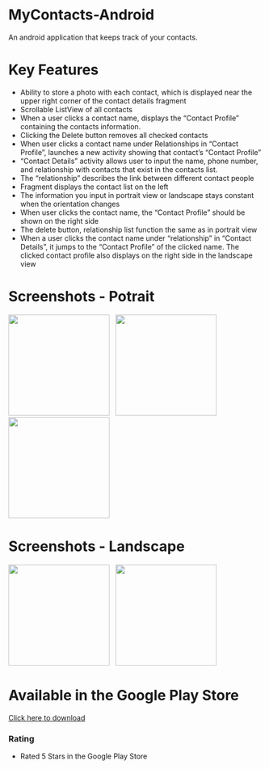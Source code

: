 # 	MyContacts-Android
An android application that keeps track of your contacts.

# Key Features
- Ability to store a photo with each contact, which is displayed near the upper
right corner of the contact details fragment
- Scrollable ListView of all contacts
- When a user clicks a contact name, displays the “Contact Profile” containing the
contacts information.
- Clicking the Delete button removes all checked contacts
- When user clicks a contact name under Relationships in “Contact Profile”,
launches a new activity showing that contact’s “Contact Profile”
- “Contact Details” activity allows user to input the name, phone number, and
relationship with contacts that exist in the contacts list.
- The “relationship” describes the link between different contact people
- Fragment displays the contact list on the left
- The information you input in portrait view or landscape stays
constant when the orientation changes
- When user clicks the contact name, the “Contact Profile” should be shown on the
right side
- The delete button, relationship list function the same as in portrait view
- When a user clicks the contact name under “relationship” in “Contact Details”, it
jumps to the “Contact Profile” of the clicked name. The clicked contact profile
 also displays on the right side in the landscape view

# Screenshots - Potrait
<p float="left">
<img width=200 src = "https://lh3.googleusercontent.com/uFjkV_dxN4L__79ghrrhnWAEanNzSxymRRwhBkreJgn-9c_F_FhzOOwGRqispzzzLlKf=w1920-h969-rw">
  &nbsp
<img width=200 src = "https://lh3.googleusercontent.com/PUl89Js7enVxmKEtrvSMfiV0Ibq_2wpPRPbnu9IVy5-B8XJsldSAPNpAckw0XRNmArE=w1920-h969-rw">
  &nbsp
<img width=200 src = "https://lh3.googleusercontent.com/5zU9-ErQsGNQ_Ojv2VjmKboPbOjjhHYWyejT5bDoUCAd9kVSskbuMcUi5MlSYHnuo3_Z=w1920-h969-rw">
</p>

# Screenshots - Landscape
<p float="left">
<img height=200 src = "https://lh3.googleusercontent.com/kRtQXdaZ2b9iFz-TJLIfsJPvu05BgtyFBm5whxke1FvVfYtMuibhSkTSQQwwtYdVwg=w1920-h969-rw">
  &nbsp
<img height=200 src = "https://lh3.googleusercontent.com/vzrKQwFQZuxAnW8o8X1n5YEq-vNsETNOULfzrnUG6lDfh1rNwxMszxFeIeQkmTx-XpoR=w1920-h969-rw">
  &nbsp
 
 # Available in the Google Play Store
[Click here to download](https://play.google.com/store/apps/details?id=com.cs541.abel.contactsapp&hl=en)

### Rating
- Rated 5 Stars in the Google Play Store
